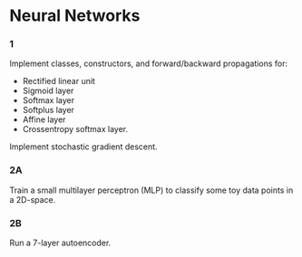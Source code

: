 # Neural Networks

### 1
Implement classes, constructors, and forward/backward propagations for:
- Rectified linear unit
- Sigmoid layer
- Softmax layer
- Softplus layer
- Affine layer
- Crossentropy softmax layer.

Implement stochastic gradient descent.

### 2A
Train a small multilayer perceptron (MLP) to classify some toy data points in a 2D-space. 

### 2B
Run a 7-layer autoencoder.